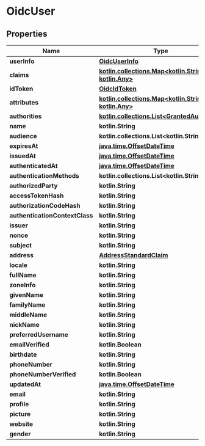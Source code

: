 
# OidcUser

## Properties
Name | Type | Description | Notes
------------ | ------------- | ------------- | -------------
**userInfo** | [**OidcUserInfo**](OidcUserInfo.md) |  |  [optional]
**claims** | [**kotlin.collections.Map&lt;kotlin.String, kotlin.Any&gt;**](kotlin.Any.md) |  |  [optional]
**idToken** | [**OidcIdToken**](OidcIdToken.md) |  |  [optional]
**attributes** | [**kotlin.collections.Map&lt;kotlin.String, kotlin.Any&gt;**](kotlin.Any.md) |  |  [optional]
**authorities** | [**kotlin.collections.List&lt;GrantedAuthority&gt;**](GrantedAuthority.md) |  |  [optional]
**name** | **kotlin.String** |  |  [optional]
**audience** | **kotlin.collections.List&lt;kotlin.String&gt;** |  |  [optional]
**expiresAt** | [**java.time.OffsetDateTime**](java.time.OffsetDateTime.md) |  |  [optional]
**issuedAt** | [**java.time.OffsetDateTime**](java.time.OffsetDateTime.md) |  |  [optional]
**authenticatedAt** | [**java.time.OffsetDateTime**](java.time.OffsetDateTime.md) |  |  [optional]
**authenticationMethods** | **kotlin.collections.List&lt;kotlin.String&gt;** |  |  [optional]
**authorizedParty** | **kotlin.String** |  |  [optional]
**accessTokenHash** | **kotlin.String** |  |  [optional]
**authorizationCodeHash** | **kotlin.String** |  |  [optional]
**authenticationContextClass** | **kotlin.String** |  |  [optional]
**issuer** | **kotlin.String** |  |  [optional]
**nonce** | **kotlin.String** |  |  [optional]
**subject** | **kotlin.String** |  |  [optional]
**address** | [**AddressStandardClaim**](AddressStandardClaim.md) |  |  [optional]
**locale** | **kotlin.String** |  |  [optional]
**fullName** | **kotlin.String** |  |  [optional]
**zoneInfo** | **kotlin.String** |  |  [optional]
**givenName** | **kotlin.String** |  |  [optional]
**familyName** | **kotlin.String** |  |  [optional]
**middleName** | **kotlin.String** |  |  [optional]
**nickName** | **kotlin.String** |  |  [optional]
**preferredUsername** | **kotlin.String** |  |  [optional]
**emailVerified** | **kotlin.Boolean** |  |  [optional]
**birthdate** | **kotlin.String** |  |  [optional]
**phoneNumber** | **kotlin.String** |  |  [optional]
**phoneNumberVerified** | **kotlin.Boolean** |  |  [optional]
**updatedAt** | [**java.time.OffsetDateTime**](java.time.OffsetDateTime.md) |  |  [optional]
**email** | **kotlin.String** |  |  [optional]
**profile** | **kotlin.String** |  |  [optional]
**picture** | **kotlin.String** |  |  [optional]
**website** | **kotlin.String** |  |  [optional]
**gender** | **kotlin.String** |  |  [optional]



